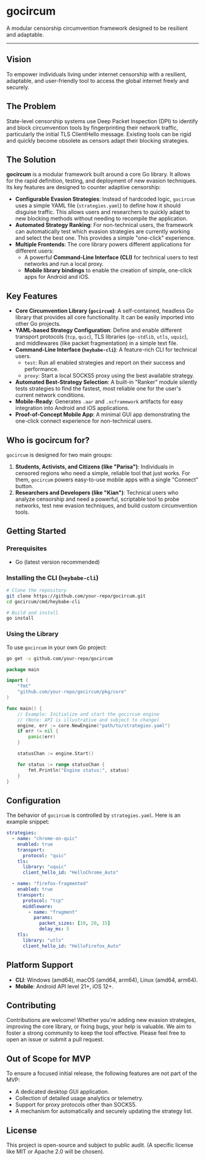 # gocircum

A modular censorship circumvention framework designed to be resilient and adaptable.

---

## Vision

To empower individuals living under internet censorship with a resilient, adaptable, and user-friendly tool to access the global internet freely and securely.

## The Problem

State-level censorship systems use Deep Packet Inspection (DPI) to identify and block circumvention tools by fingerprinting their network traffic, particularly the initial TLS ClientHello message. Existing tools can be rigid and quickly become obsolete as censors adapt their blocking strategies.

## The Solution

**gocircum** is a modular framework built around a core Go library. It allows for the rapid definition, testing, and deployment of new evasion techniques. Its key features are designed to counter adaptive censorship:

- **Configurable Evasion Strategies**: Instead of hardcoded logic, `gocircum` uses a simple YAML file (`strategies.yaml`) to define how it should disguise traffic. This allows users and researchers to quickly adapt to new blocking methods without needing to recompile the application.
- **Automated Strategy Ranking**: For non-technical users, the framework can automatically test which evasion strategies are currently working and select the best one. This provides a simple "one-click" experience.
- **Multiple Frontends**: The core library powers different applications for different users:
    - A powerful **Command-Line Interface (CLI)** for technical users to test networks and run a local proxy.
    - **Mobile library bindings** to enable the creation of simple, one-click apps for Android and iOS.

## Key Features

- **Core Circumvention Library (`gocircum`)**: A self-contained, headless Go library that provides all core functionality. It can be easily imported into other Go projects.
- **YAML-based Strategy Configuration**: Define and enable different transport protocols (`tcp`, `quic`), TLS libraries (`go-stdlib`, `utls`, `uquic`), and middlewares (like packet fragmentation) in a simple text file.
- **Command-Line Interface (`heybabe-cli`)**: A feature-rich CLI for technical users.
    - `test`: Run all enabled strategies and report on their success and performance.
    - `proxy`: Start a local SOCKS5 proxy using the best available strategy.
- **Automated Best-Strategy Selection**: A built-in "Ranker" module silently tests strategies to find the fastest, most reliable one for the user's current network conditions.
- **Mobile-Ready**: Generates `.aar` and `.xcframework` artifacts for easy integration into Android and iOS applications.
- **Proof-of-Concept Mobile App**: A minimal GUI app demonstrating the one-click connect experience for non-technical users.

## Who is gocircum for?

`gocircum` is designed for two main groups:

1.  **Students, Activists, and Citizens (like "Parisa")**: Individuals in censored regions who need a simple, reliable tool that just works. For them, `gocircum` powers easy-to-use mobile apps with a single "Connect" button.
2.  **Researchers and Developers (like "Kian")**: Technical users who analyze censorship and need a powerful, scriptable tool to probe networks, test new evasion techniques, and build custom circumvention tools.

## Getting Started

### Prerequisites

- Go (latest version recommended)

### Installing the CLI (`heybabe-cli`)

```bash
# Clone the repository
git clone https://github.com/your-repo/gocircum.git
cd gocircum/cmd/heybabe-cli

# Build and install
go install
```

### Using the Library

To use `gocircum` in your own Go project:

```bash
go get -u github.com/your-repo/gocircum
```

```go
package main

import (
	"fmt"
	"github.com/your-repo/gocircum/pkg/core"
)

func main() {
	// Example: Initialize and start the gocircum engine
	// (Note: API is illustrative and subject to change)
	engine, err := core.NewEngine("path/to/strategies.yaml")
	if err != nil {
		panic(err)
	}

	statusChan := engine.Start()

	for status := range statusChan {
		fmt.Println("Engine status:", status)
	}
}
```

## Configuration

The behavior of `gocircum` is controlled by `strategies.yaml`. Here is an example snippet:

```yaml
strategies:
  - name: "chrome-on-quic"
    enabled: true
    transport:
      protocol: "quic"
    tls:
      library: "uquic"
      client_hello_id: "HelloChrome_Auto"

  - name: "firefox-fragmented"
    enabled: true
    transport:
      protocol: "tcp"
      middleware:
        - name: "fragment"
          params:
            packet_sizes: [10, 20, 15]
            delay_ms: 5
    tls:
      library: "utls"
      client_hello_id: "HelloFirefox_Auto"
```

## Platform Support

-   **CLI**: Windows (amd64), macOS (amd64, arm64), Linux (amd64, arm64).
-   **Mobile**: Android API level 21+, iOS 12+.

## Contributing

Contributions are welcome! Whether you're adding new evasion strategies, improving the core library, or fixing bugs, your help is valuable. We aim to foster a strong community to keep the tool effective. Please feel free to open an issue or submit a pull request.

## Out of Scope for MVP

To ensure a focused initial release, the following features are not part of the MVP:

-   A dedicated desktop GUI application.
-   Collection of detailed usage analytics or telemetry.
-   Support for proxy protocols other than SOCKS5.
-   A mechanism for automatically and securely updating the strategy list.

## License

This project is open-source and subject to public audit. (A specific license like MIT or Apache 2.0 will be chosen). 